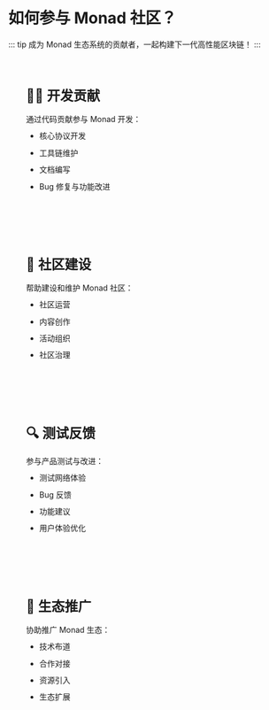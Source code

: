 # 如何参与 Monad 社区？

<style>
.contributor-container {
  max-width: 800px;
  margin: 0 auto;
}

.contributor-card {
  padding: 2rem;
  margin: 2rem 0;
  border-radius: 12px;
  background: var(--vp-c-bg-soft);
  transition: all 0.2s;
}

.contributor-card:hover {
  transform: translateY(-2px);
  box-shadow: 0 4px 12px rgba(0, 0, 0, 0.1);
}

.contributor-title {
  font-size: 1.5rem;
  font-weight: 600;
  margin-bottom: 1rem;
  color: var(--vp-c-brand);
}

.contributor-description {
  color: var(--vp-c-text-2);
  line-height: 1.6;
}

.contributor-description ul {
  margin-top: 0.5rem;
  padding-left: 1.5rem;
  list-style-type: disc;
}

.contributor-description li {
  margin: 0.5rem 0;
}
</style>

::: tip
成为 Monad 生态系统的贡献者，一起构建下一代高性能区块链！
:::

<div class="contributor-container">
  <div class="contributor-card">
    <div class="contributor-title">👨‍💻 开发贡献</div>
    <div class="contributor-description">
      通过代码贡献参与 Monad 开发：
      <ul>
        <li>核心协议开发</li>
        <li>工具链维护</li>
        <li>文档编写</li>
        <li>Bug 修复与功能改进</li>
      </ul>
    </div>
  </div>

  <div class="contributor-card">
    <div class="contributor-title">🎨 社区建设</div>
    <div class="contributor-description">
      帮助建设和维护 Monad 社区：
      <ul>
        <li>社区运营</li>
        <li>内容创作</li>
        <li>活动组织</li>
        <li>社区治理</li>
      </ul>
    </div>
  </div>

  <div class="contributor-card">
    <div class="contributor-title">🔍 测试反馈</div>
    <div class="contributor-description">
      参与产品测试与改进：
      <ul>
        <li>测试网络体验</li>
        <li>Bug 反馈</li>
        <li>功能建议</li>
        <li>用户体验优化</li>
      </ul>
    </div>
  </div>

  <div class="contributor-card">
    <div class="contributor-title">📢 生态推广</div>
    <div class="contributor-description">
      协助推广 Monad 生态：
      <ul>
        <li>技术布道</li>
        <li>合作对接</li>
        <li>资源引入</li>
        <li>生态扩展</li>
      </ul>
    </div>
  </div>
</div>
